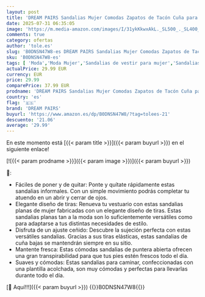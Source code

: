 ```yaml
---
layout: post
title: 'DREAM PAIRS Sandalias Mujer Comodas Zapatos de Tacón Cuña para Paseo Playa Viaje Size 36 Armada DWUMFS2505'
date: 2025-07-31 06:35:05
image: 'https://m.media-amazon.com/images/I/31ykKkwxAkL._SL500_._SL400_.jpg'
comments: true
category: ofertas
author: 'tole.es'
slug: 'B0DNSN47W8-es DREAM PAIRS Sandalias Mujer Comodas Zapatos de Tacón Cuña...'
sku: 'B0DNSN47W8-es'
tags: [ 'Moda','Moda Mujer','Sandalias de vestir para mujer','Sandalias y chanclas para mujer','Zapatos para mujer','dream pairs','zapatos','🇪🇸', ]
actualPrice: 29.99 EUR
currency: EUR
price: 29.99
comparePrice: 37.99 EUR
prodname: 'DREAM PAIRS Sandalias Mujer Comodas Zapatos de Tacón Cuña para Paseo Playa Viaje Size 36 Armada DWUMFS2505'
country: 'es'
flag: '🇪🇸'
brand: 'DREAM PAIRS'
buyurl: 'https://www.amazon.es/dp/B0DNSN47W8/?tag=tolees-21'
descuento: '21.06'
average: '29.99'
---
```


En este momento está [{{< param title >}}]({{< param buyurl >}}) en el siguiente enlace!

[![{{< param prodname >}}]({{< param image >}})]({{< param buyurl >}})

🔎:

- Fáciles de poner y de quitar: Ponte y quítate rápidamente estas sandalias informales. Con un simple movimiento podrás completar tu atuendo en un abrir y cerrar de ojos.
- Elegante diseño de tiras: Renueva tu vestuario con estas sandalias planas de mujer fabricadas con un elegante diseño de tiras. Estas sandalias planas tan a la moda son lo suficientemente versátiles como para adaptarse a tus distintas necesidades de estilo.
- Disfruta de un ajuste ceñido: Descubre la sujeción perfecta con estas versátiles sandalias. Gracias a sus tiras elásticas, estas sandalias de cuña bajas se mantendrán siempre en su sitio.
- Mantente fresca: Estas cómodas sandalias de puntera abierta ofrecen una gran transpirabilidad para que tus pies estén frescos todo el día.
- Suaves y cómodas: Estas sandalias para caminar, confeccionadas con una plantilla acolchada, son muy cómodas y perfectas para llevarlas durante todo el día.

[🛒 Aquí!!!]({{< param buyurl >}})
{{<world>}}B0DNSN47W8{{</world>}}
